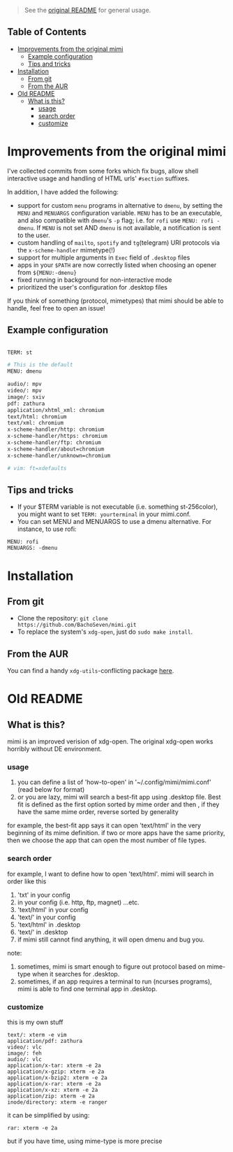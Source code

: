> See the [original README](#old-readme) for general usage.

## Table of Contents
<!-- vim-markdown-toc GFM -->

* [Improvements from the original mimi](#improvements-from-the-original-mimi)
    * [Example configuration](#example-configuration)
    * [Tips and tricks](#tips-and-tricks)
* [Installation](#installation)
    * [From git](#from-git)
    * [From the AUR](#from-the-aur)
* [Old README](#old-readme)
    * [What is this?](#what-is-this)
        * [usage](#usage)
        * [search order](#search-order)
        * [customize](#customize)

<!-- vim-markdown-toc -->

# Improvements from the original mimi

I've collected commits from some forks which fix bugs, allow shell interactive usage and handling of HTML urls' `#section` suffixes.

In addition, I have added the following:
- support for custom `menu` programs in alternative to `dmenu`, by setting the `MENU` and `MENUARGS` configuration variable. `MENU` has to be an executable, and also compatible with `dmenu`'s `-p` flag; i.e. for `rofi` use `MENU: rofi -dmenu`. If `MENU` is not set AND `dmenu` is not available, a notification is sent to the user.
- custom handling of `mailto`, `spotify` and `tg`(telegram) URI protocols via the `x-scheme-handler` mimetype(!)
- support for multiple arguments in `Exec` field of `.desktop` files
- apps in your `$PATH` are now correctly listed when choosing an opener from `${MENU:-dmenu}`
- fixed running in background for non-interactive mode
- prioritized the user's configuration for .desktop files

If you think of something (protocol, mimetypes) that mimi should be able to handle, feel free to open an issue!

## Example configuration

``` sh

TERM: st

# This is the default
MENU: dmenu

audio/: mpv
video/: mpv
image/: sxiv
pdf: zathura
application/xhtml_xml: chromium
text/html: chromium
text/xml: chromium
x-scheme-handler/http: chromium
x-scheme-handler/https: chromium
x-scheme-handler/ftp: chromium
x-scheme-handler/about=chromium
x-scheme-handler/unknown=chromium

# vim: ft=xdefaults
```

## Tips and tricks

- If your $TERM variable is not executable (i.e. something st-256color), you might want to set `TERM: yourterminal` in your mimi.conf.
- You can set MENU and MENUARGS to use a dmenu alternative. For instance, to use rofi:
```
MENU: rofi
MENUARGS: -dmenu
```

# Installation

## From git

- Clone the repository: `git clone https://github.com/BachoSeven/mimi.git`
- To replace the system's `xdg-open`, just do `sudo make install`.

## From the AUR

You can find a handy `xdg-utils`-conflicting package [here](https://aur.archlinux.org/packages/mimi-bachoseven-git/).

# Old README

## What is this?
mimi is an improved verision of xdg-open.
The original xdg-open works horribly without DE environment.

### usage
1. you can define a list of 'how-to-open' in '~/.config/mimi/mimi.conf' (read below for format)
2. or you are lazy, mimi will search a best-fit app using .desktop file. Best fit is defined as
the first option sorted by mime order and then , if they have the same mime order, reverse sorted by generality

for example, the best-fit app says it can open 'text/html' in the very beginning of its mime definition.
if two or more apps have the same priority, then we choose the app that can open the most number of file types.

### search order
for example, I want to define how to open 'text/html'. mimi will search in order like this

1. 'txt' in your config
2. <protocol> in your config (i.e. http, ftp, magnet) ...etc.
3. 'text/html' in your config
4. 'text/' in your config
5. 'text/html' in .desktop
6. 'text/' in .desktop
7. if mimi still cannot find anything, it will open dmenu and bug you.

note:

1. sometimes, mimi is smart enough to figure out protocol based on mime-type when it searches for .desktop.
2. sometimes, if an app requires a terminal to run (ncurses programs), mimi is able to find one terminal app in .desktop.

### customize
this is my own stuff

    text/: xterm -e vim
    application/pdf: zathura
    video/: vlc
    image/: feh
    audio/: vlc
    application/x-tar: xterm -e 2a
    application/x-gzip: xterm -e 2a
    application/x-bzip2: xterm -e 2a
    application/x-rar: xterm -e 2a
    application/x-xz: xterm -e 2a
    application/zip: xterm -e 2a
    inode/directory: xterm -e ranger

it can be simplified by using:

    rar: xterm -e 2a

but if you have time, using mime-type is more precise
